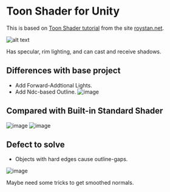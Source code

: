 # Toon Shader for Unity
This is based on [Toon Shader tutorial](https://roystan.net/articles/toon-shader.html) from the site [roystan.net](https://roystan.net/).

![alt text](https://i.imgur.com/0PbpWYg.png)

Has specular, rim lighting, and can cast and receive shadows.

## Differences with base project

* Add Forward-Addtional Lights.
* Add Ndc-based Outline.
![image](https://user-images.githubusercontent.com/25216715/209772374-4968c608-779a-4fb8-8cbb-68d0c19d00a0.png)


## Compared with Built-in Standard Shader
![image](https://user-images.githubusercontent.com/25216715/209773008-e7015e33-b9cd-41b1-a06b-1584cb36d6cf.png)
![image](https://user-images.githubusercontent.com/25216715/209772880-31e39853-ad64-42bd-b1d1-1d35ad449d82.png)

## Defect to solve

* Objects with hard edges cause outline-gaps.

![image](https://user-images.githubusercontent.com/25216715/209773691-9cfd7d76-28ee-4be8-80e2-ed43085c387e.png)

Maybe need some tricks to get smoothed normals.
